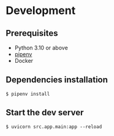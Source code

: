 # Development

## Prerequisites

* Python 3.10 or above
* [pipenv](https://pipenv.pypa.io/en/latest/#install-pipenv-today)
* Docker

## Dependencies installation

```shell
$ pipenv install
```

## Start the dev server

```shell
$ uvicorn src.app.main:app --reload
```
